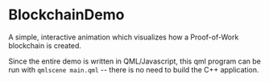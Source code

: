 # BlockchainDemo
A simple, interactive animation which visualizes how a Proof-of-Work blockchain is created.

Since the entire demo is written in QML/Javascript, this qml program can be run with `qmlscene main.qml` -- there is no need to build the C++ application.
